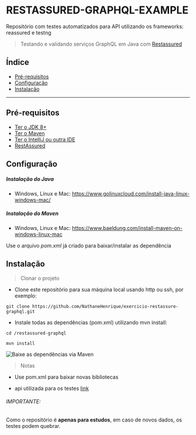 # RESTASSURED-GRAPHQL-EXAMPLE

Repositório com testes automatizados para API utilizando os frameworks: reassured e testng

> Testando e validando serviços GraphQL em Java com
[Restassured](https://github.com/rest-assured/rest-assured)

## Índice

- [Pré-requisitos](#pre-requisitos)
- [Configuração](#configuracao)
- [Instalação](#instalacao)


---

## <a id="pre-requisitos"></a>Pré-requisitos

- [Ter o JDK 8+](https://www.oracle.com/java/technologies/javase-downloads.html)
- [Ter o Maven](https://maven.apache.org/install.html)
- [Ter o IntelliJ ou outra IDE](https://www.jetbrains.com/idea/download/)
- [RestAssured](https://github.com/rest-assured/rest-assured/wiki/GettingStarted)

## <a id="configuracao"></a>Configuração

##### Instalação do Java
- Windows, Linux e Mac: https://www.golinuxcloud.com/install-java-linux-windows-mac/

##### Instalação do Maven
- Windows, Linux e Mac: https://www.baeldung.com/install-maven-on-windows-linux-mac

Use o arquivo _pom.xml_ já criado para baixar/instalar as dependência

## <a id="instalacao"></a>Instalação

> Clonar o projeto

- Clone este repositório para sua máquina local usando http ou ssh, por exemplo:

`git clone https://github.com/NathaneHenrique/exercicio-restassure-graphql.git`

- Instale todas as dependências (pom.xml) utilizando mvn install:

`cd /restassured-graphql`

`mvn install`

![Baixe as dependências via Maven](https://thumbs.gfycat.com/EnchantedDeafeningKestrel-size_restricted.gif)

> Notas

- Use pom.xml para baixar novas bibliotecas

- api utilizada para os testes [link](https://countries.trevorblades.com/)

###### IMPORTANTE:
Como o repositório é **apenas para estudos**,
em caso de novos dados, os testes podem quebrar.
